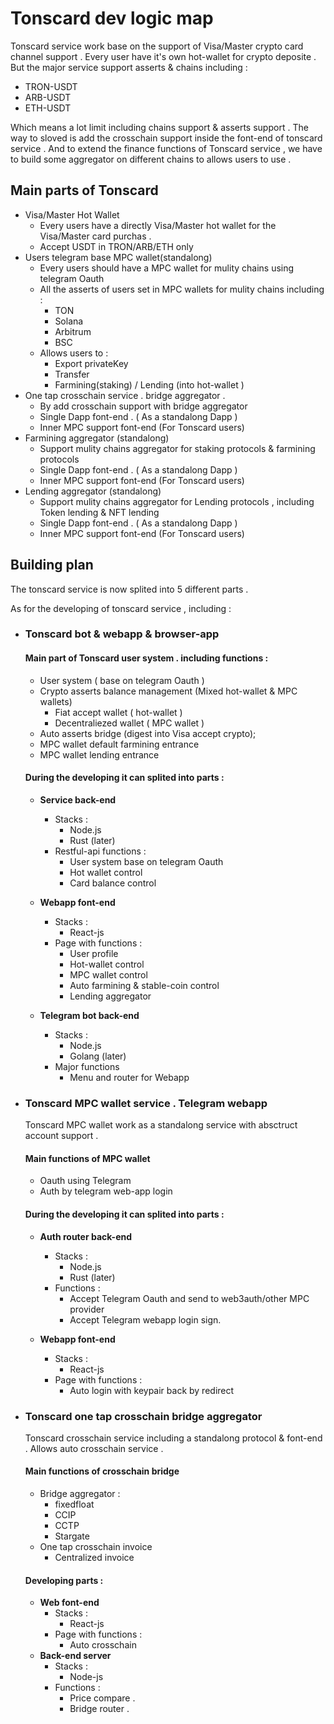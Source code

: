 # Tonscard dev logic map

Tonscard service work base on the support of Visa/Master crypto card channel support . Every user have it's own hot-wallet for crypto deposite . But the major service support asserts & chains including : 

- TRON-USDT
- ARB-USDT
- ETH-USDT

Which means a lot limit including chains support & asserts support . The way to sloved is add the crosschain support inside the font-end of tonscard service . And to extend the finance functions of Tonscard service , we have to build some aggregator on different chains to allows users to use .

## Main parts of Tonscard

- Visa/Master Hot Wallet
    - Every users have a directly Visa/Master hot wallet for the Visa/Master card purchas . 
    - Accept USDT in TRON/ARB/ETH only
- Users telegram base MPC wallet(standalong)
    - Every users should have a MPC wallet for mulity chains using telegram Oauth 
    - All the asserts of users set in MPC wallets for mulity chains including :
        - TON 
        - Solana
        - Arbitrum
        - BSC
    - Allows users to :
        - Export privateKey
        - Transfer
        - Farmining(staking) / Lending (into hot-wallet )
- One tap crosschain service . bridge aggregator .
    - By add crosschain support with bridge aggregator
    - Single Dapp font-end . ( As a standalong Dapp )
    - Inner MPC support font-end (For Tonscard users)
- Farmining aggregator (standalong)
    - Support mulity chains aggregator for staking protocols & farmining protocols 
    - Single Dapp font-end . ( As a standalong Dapp )
    - Inner MPC support font-end (For Tonscard users)
- Lending aggregator (standalong)
    - Support mulity chains aggregator for Lending protocols , including Token lending & NFT lending
    - Single Dapp font-end . ( As a standalong Dapp )
    - Inner MPC support font-end (For Tonscard users)

## Building plan

The tonscard service is now splited into 5 different parts .

As for the developing of tonscard service , including :

- ### Tonscard bot & webapp & browser-app
    #### Main part of Tonscard user system . including **functions** : 
    - User system ( base on telegram Oauth )
    - Crypto asserts balance management (Mixed hot-wallet & MPC wallets)
        - Fiat accept wallet ( hot-wallet )
        - Decentraliezed wallet ( MPC wallet )
    - Auto asserts bridge (digest into Visa accept crypto);
    - MPC wallet default farmining entrance
    - MPC wallet lending entrance
    
    #### During the developing it can splited into parts : 
    - **Service back-end**
        - Stacks : 
            - Node.js
            - Rust (later)
        - Restful-api functions :
            - User system base on telegram Oauth
            - Hot wallet control
            - Card balance control
    
    -  **Webapp font-end**
        - Stacks :
            - React-js
        - Page with functions :
            - User profile
            - Hot-wallet control
            - MPC wallet control
            - Auto farmining & stable-coin control
            - Lending aggregator
    
    - **Telegram bot back-end**
        - Stacks : 
            - Node.js
            - Golang (later)
        - Major functions
            - Menu and router for Webapp

- ### Tonscard MPC wallet service . Telegram webapp
    Tonscard MPC wallet work as a standalong service with absctruct account support .
    #### Main functions of MPC wallet
    - Oauth using Telegram
    - Auth by telegram web-app login
    
    #### During the developing it can splited into parts : 
    - **Auth router back-end**
        - Stacks : 
            - Node.js
            - Rust (later)
        - Functions :
            - Accept Telegram Oauth and send to web3auth/other MPC provider
            - Accept Telegram webapp login sign.
    
    -  **Webapp font-end**
        - Stacks :
            - React-js
        - Page with functions :
            - Auto login with keypair back by redirect 

- ### Tonscard one tap crosschain bridge aggregator 
    Tonscard crosschain service including a standalong protocol & font-end . Allows auto crosschain service .
    #### Main functions of crosschain bridge
    - Bridge aggregator :
        - fixedfloat
        - CCIP
        - CCTP
        - Stargate
    - One tap crosschain invoice 
        - Centralized invoice
    
    #### Developing parts :
    - **Web font-end**
        - Stacks :
            - React-js
        - Page with functions :
            - Auto crosschain
    - **Back-end server**
        - Stacks :
            - Node-js
        - Functions :
            - Price compare .
            - Bridge router .
    
